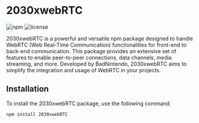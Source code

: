 # 2030xwebRTC

![npm](https://img.shields.io/npm/v/2030xwebRTC)
![license](https://img.shields.io/github/license/BadNintendo/2030xwebRTC)

2030xwebRTC is a powerful and versatile npm package designed to handle WebRTC (Web Real-Time Communication) functionalities for front-end to back-end communication. This package provides an extensive set of features to enable peer-to-peer connections, data channels, media streaming, and more. Developed by BadNintendo, 2030xwebRTC aims to simplify the integration and usage of WebRTC in your projects.

## Installation

To install the 2030xwebRTC package, use the following command:

```bash
npm install 2030xwebRTC
